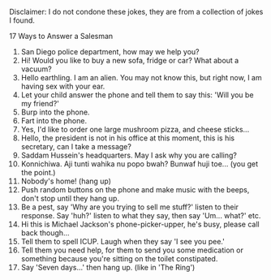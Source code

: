 Disclaimer: I do not condone these jokes, they are from a collection of jokes I found.

17 Ways to Answer a Salesman

1. San Diego police department, how may we help you?
2. Hi! Would you like to buy a new sofa, fridge or car? What about a vacuum?
3. Hello earthling. I am an alien. You may not know this, but right now, I am having sex with your ear.
4. Let your child answer the phone and tell them to say this: 'Will you be my friend?'
5. Burp into the phone.
6. Fart into the phone.
7. Yes, I'd like to order one large mushroom pizza, and cheese sticks...
8. Hello, the president is not in his office at this moment, this is his secretary, can I take a message?
9. Saddam Hussein's headquarters. May I ask why you are calling?
10. Konnichiwa. Aji tunti wahika nu popo bwah? Bunwaf huji toe... (you get the point.)
11. Nobody's home! (hang up)
12. Push random buttons on the phone and make music with the beeps, don't stop until they hang up.
13. Be a pest, say 'Why are you trying to sell me stuff?' listen to their response. Say 'huh?' listen to what they say, then say 'Um... what?' etc.
14. Hi this is Michael Jackson's phone-picker-upper, he's busy, please call back though...
15. Tell them to spell ICUP. Laugh when they say 'I see you pee.'
16. Tell them you need help, for them to send you some medication or something because you're sitting on the toilet constipated.
17. Say 'Seven days...' then hang up. (like in 'The Ring')


